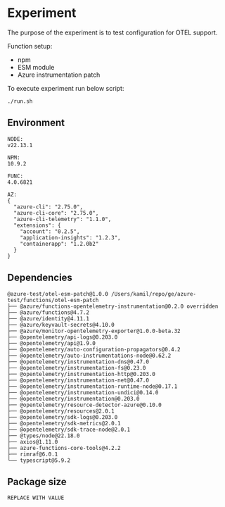 # Experiment

The purpose of the experiment is to test configuration for OTEL support.

Function setup:
- npm
- ESM module
- Azure instrumentation patch

To execute experiment run below script:
```shell
./run.sh
```

## Environment

```text
NODE:
v22.13.1

NPM:
10.9.2

FUNC:
4.0.6821

AZ:
{
  "azure-cli": "2.75.0",
  "azure-cli-core": "2.75.0",
  "azure-cli-telemetry": "1.1.0",
  "extensions": {
    "account": "0.2.5",
    "application-insights": "1.2.3",
    "containerapp": "1.2.0b2"
  }
}
```

## Dependencies

```text
@azure-test/otel-esm-patch@1.0.0 /Users/kamil/repo/ge/azure-test/functions/otel-esm-patch
├── @azure/functions-opentelemetry-instrumentation@0.2.0 overridden
├── @azure/functions@4.7.2
├── @azure/identity@4.11.1
├── @azure/keyvault-secrets@4.10.0
├── @azure/monitor-opentelemetry-exporter@1.0.0-beta.32
├── @opentelemetry/api-logs@0.203.0
├── @opentelemetry/api@1.9.0
├── @opentelemetry/auto-configuration-propagators@0.4.2
├── @opentelemetry/auto-instrumentations-node@0.62.2
├── @opentelemetry/instrumentation-dns@0.47.0
├── @opentelemetry/instrumentation-fs@0.23.0
├── @opentelemetry/instrumentation-http@0.203.0
├── @opentelemetry/instrumentation-net@0.47.0
├── @opentelemetry/instrumentation-runtime-node@0.17.1
├── @opentelemetry/instrumentation-undici@0.14.0
├── @opentelemetry/instrumentation@0.203.0
├── @opentelemetry/resource-detector-azure@0.10.0
├── @opentelemetry/resources@2.0.1
├── @opentelemetry/sdk-logs@0.203.0
├── @opentelemetry/sdk-metrics@2.0.1
├── @opentelemetry/sdk-trace-node@2.0.1
├── @types/node@22.18.0
├── axios@1.11.0
├── azure-functions-core-tools@4.2.2
├── rimraf@6.0.1
└── typescript@5.9.2

```
## Package size

```text
REPLACE WITH VALUE
```
